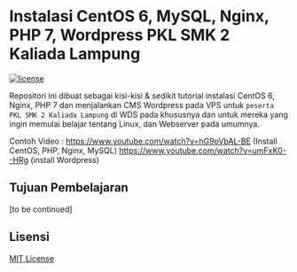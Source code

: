 # Instalasi CentOS 6, MySQL, Nginx, PHP 7, Wordpress PKL SMK 2 Kaliada Lampung
[![license](https://img.shields.io/github/license/ditatompel/PKL-SMK-2-KALIADA-WDS.svg)](LICENSE)

Repositori ini dibuat sebagai kisi-kisi & sedikit tutorial instalasi CentOS 6, Nginx, PHP 7 dan menjalankan CMS Wordpress pada VPS  untuk `peserta PKL SMK 2 Kaliada Lampung` di WDS pada khususnya dan untuk mereka yang ingin memulai belajar tentang Linux, dan Webserver pada umumnya.

Contoh Video :
https://www.youtube.com/watch?v=hG9oVbAL-BE (Install CentOS, PHP, Nginx, MySQL)
https://www.youtube.com/watch?v=umFxK0--HRg (install Wordpress)

## Tujuan Pembelajaran
[to be continued]


## Lisensi
[MIT License](LICENSE)
